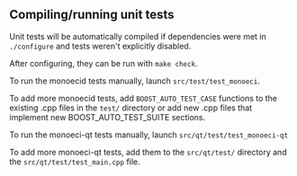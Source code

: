 Compiling/running unit tests
------------------------------------

Unit tests will be automatically compiled if dependencies were met in `./configure`
and tests weren't explicitly disabled.

After configuring, they can be run with `make check`.

To run the monoecid tests manually, launch `src/test/test_monoeci`.

To add more monoecid tests, add `BOOST_AUTO_TEST_CASE` functions to the existing
.cpp files in the `test/` directory or add new .cpp files that
implement new BOOST_AUTO_TEST_SUITE sections.

To run the monoeci-qt tests manually, launch `src/qt/test/test_monoeci-qt`

To add more monoeci-qt tests, add them to the `src/qt/test/` directory and
the `src/qt/test/test_main.cpp` file.
